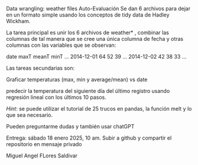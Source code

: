 Data wrangling: weather files Auto-Evaluación Se dan 6 archivos para dejar en un formato simple usando los conceptos de tidy data de Hadley Wickham.

La tarea principal es unir los 6 archivos de weather* , combinar las columnas de tal manera que se cree una única columna de fecha y otras columnas con las variables que se observan:

date maxT meanT minT … 
2014-12-01 64 52 39 … 
2014-12-02 42 38 33 … 

Las tareas secundarias son:

Graficar temperaturas (max, min y average/mean) vs date 

predecir la temperatura del siguiente día del último registro usando regresión lineal con los últimos 10 pasos. 

*Hint*: se puede utilizar el tutorial de 25 trucos en pandas, la función melt y lo que sea necesario.

Pueden preguntarme dudas y también usar chatGPT

Entrega: sábado 18 enero 2025, 10 am. Subir a github y compartir el repositorio en mensaje privado

Miguel Angel FLores Saldivar
